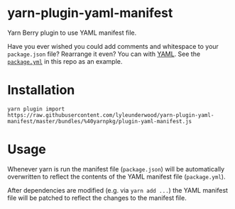 # yarn-plugin-yaml-manifest

Yarn Berry plugin to use YAML manifest file.

Have you ever wished you could add comments and whitespace to your `package.json` file?
Rearrange it even? You can with [YAML](https://yaml.org/). See the
[`package.yml`](https://github.com/lyleunderwood/yarn-plugin-yaml-manifest/blob/master/package.yml)
in this repo as an example.

# Installation

```
yarn plugin import https://raw.githubusercontent.com/lyleunderwood/yarn-plugin-yaml-manifest/master/bundles/%40yarnpkg/plugin-yaml-manifest.js
```

# Usage

Whenever yarn is run the manifest file (`package.json`) will be automatically overwritten
to reflect the contents of the YAML manifest file (`package.yml`).

After dependencies are modified (e.g. via `yarn add ...`) the YAML manifest file will be
patched to reflect the changes to the manifest file.
